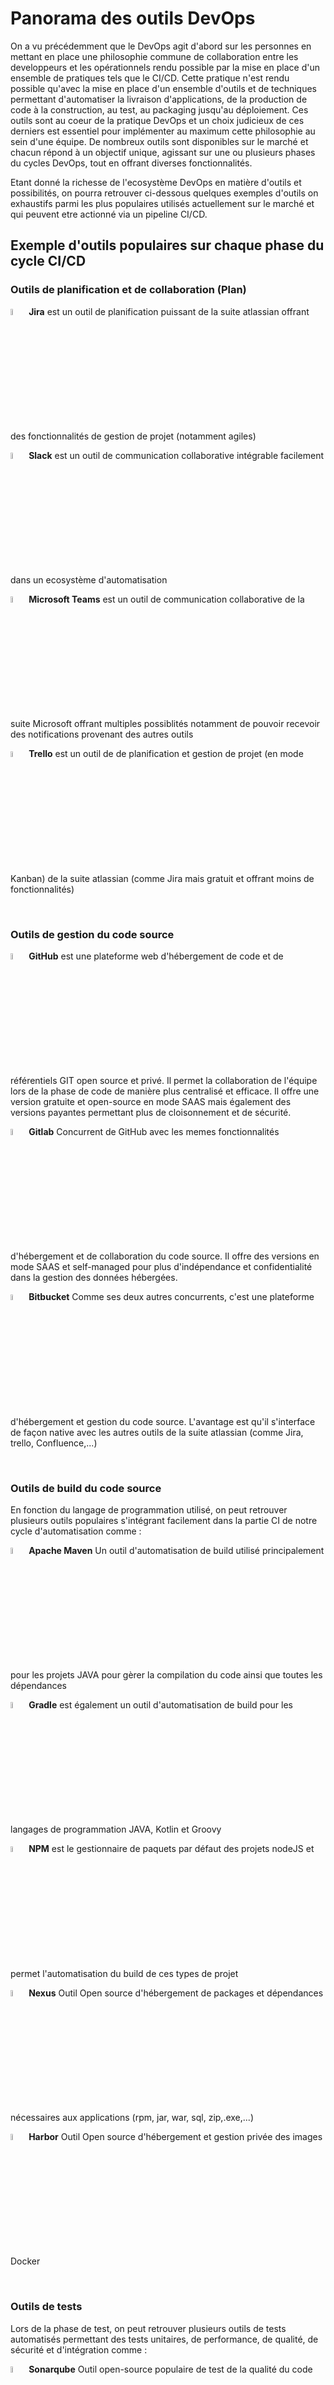 # Panorama des outils DevOps
On a vu précédemment que le DevOps agit d'abord sur les personnes en mettant en place une philosophie commune de collaboration entre les developpeurs et les opérationnels rendu possible par la mise en place d'un ensemble de pratiques tels que le CI/CD. Cette pratique n'est rendu possible qu'avec la mise en place d'un ensemble d'outils et de techniques permettant d'automatiser la livraison d'applications, de la production de code à la construction, au test, au packaging jusqu'au déploiement.
Ces outils sont au coeur de la pratique DevOps et un choix judicieux de ces derniers est essentiel pour implémenter au maximum cette philosophie au sein d'une équipe.
De nombreux outils sont disponibles sur le marché et chacun répond à un objectif unique, agissant sur une ou plusieurs phases du cycles DevOps, tout en offrant diverses fonctionnalités.

Etant donné la richesse de l'ecosystème DevOps en matière d'outils et possibilités, on pourra retrouver ci-dessous quelques exemples d'outils on exhaustifs parmi les plus populaires utilisés actuellement sur le marché et qui peuvent etre actionné via un pipeline CI/CD.


## Exemple d'outils populaires sur chaque phase du cycle CI/CD

### Outils de planification et de collaboration (Plan)

<img src="../img/logo-app/jira.png"  width="5%"/>  **Jira** est un outil de planification puissant de la suite atlassian offrant des fonctionnalités de gestion de projet (notamment agiles)

<img src="../img/logo-app/slack.png" width="5%"/>  **Slack** est un outil de communication collaborative intégrable facilement dans un ecosystème d'automatisation

<img src="../img/logo-app/teams.png" width="5%"/>  **Microsoft Teams** est un outil de communication collaborative de la suite Microsoft offrant multiples possiblités notamment de pouvoir recevoir des notifications provenant des autres outils 

<img src="../img/logo-app/trello.png" width="5%"/>  **Trello** est un outil de de planification et gestion de projet (en mode Kanban) de la suite atlassian (comme Jira mais gratuit et offrant moins de fonctionnalités)

<br>

### Outils de gestion du code source

<img src="../img/logo-app/github.png"  width="5%"/>  **GitHub** est une plateforme web d'hébergement de code et de référentiels GIT open source et privé. Il permet la collaboration de l'équipe lors de la phase de code de manière plus centralisé et efficace. Il offre une version gratuite et open-source en mode SAAS mais également des versions payantes permettant plus de cloisonnement et de sécurité.

<img src="../img/logo-app/gitlab.png"  width="5%"/>  **Gitlab** Concurrent de GitHub avec les memes fonctionnalités d'hébergement et de collaboration du code source. Il offre des versions en mode SAAS et self-managed pour plus d'indépendance et confidentialité dans la gestion des données hébergées.

<img src="../img/logo-app/bitbucket.png"  width="5%"/>  **Bitbucket** Comme ses deux autres concurrents, c'est une plateforme d'hébergement et gestion du code source. L'avantage est qu'il s'interface de façon native avec les autres outils de la suite atlassian (comme Jira, trello, Confluence,...)

<br>
  
### Outils de build du code source 

En fonction du langage de programmation utilisé, on peut retrouver plusieurs outils populaires s'intégrant facilement dans la partie CI de notre cycle d'automatisation comme :

<img src="../img/logo-app/maven.png"  width="5%"/>  **Apache Maven** Un outil d'automatisation de build utilisé principalement pour les projets JAVA pour gèrer la compilation du code ainsi que toutes les dépendances

<img src="../img/logo-app/gradle.png"  width="5%"/>  **Gradle** est également un outil d'automatisation de build pour les langages de programmation JAVA, Kotlin et Groovy

<img src="../img/logo-app/npm.png"  width="5%"/>  **NPM** est le gestionnaire de paquets par défaut des projets nodeJS et permet l'automatisation du build de ces types de projet 

<img src="../img/logo-app/nexus.png"  width="5%"/>  **Nexus** Outil Open source d'hébergement de packages et dépendances nécessaires aux applications (rpm, jar, war, sql, zip,.exe,...)

<img src="../img/logo-app/harbor.png"  width="5%"/>  **Harbor** Outil Open source d'hébergement et gestion privée des images Docker 

<br>

### Outils de tests 

Lors de la phase de test, on peut retrouver plusieurs outils de tests automatisés permettant des tests unitaires, de performance, de qualité, de sécurité et d'intégration comme :

<img src="../img/logo-app/sonar.png"  width="5%"/>  **Sonarqube** Outil open-source populaire de test de la qualité du code (qualimétrie). Il permet de mesurer la qualité du code pour identifier les défauts, duplications, problèmes de performance, eventuelles failles de sécurité ainsi que la mise en place de barrières qualité qui peuvent bloquer un pipeline si les exigences ne sont pas remplies

<img src="../img/logo-app/selenium.png"  width="5%"/>  **Selenium** Outil automatisé de tests fonctionnels d'IHM afin de s'assurer que l'application est conforme aux exigences métiers et qu'on a pas des écarts de comportement

<img src="../img/logo-app/appium.png"  width="5%"/>  **Appium** Outil d'automatisation de tests sur les applications mobiles (Android et IOS) 

<img src="../img/logo-app/jmeter.png"  width="5%"/>  **Apache Jmeter** Outil d'automatisation des tests de performance (tests de charge) d'applications et de serveurs

<img src="../img/logo-app/octoperf.png"  width="5%"/>  **Octoperf** Comme Jmeter, c'est un outil de test de performance automatisé en mode SAAS et self-managed mais payant

<img src="../img/logo-app/Junit.png"  width="5%"/>  **Junit** Framework Open Source de test unitaires pour le langage de programmation JAVA. On peut citer également **PHPUnit** pour du code PHP ou **PyUnit** pour du code en Python
 
<img src="../img/logo-app/logo_trivy.png"  width="5%"/>  **Trivy** Outil de sécurité de scan des vulnérabilités d'images Docker, Git, Système etc.. On peut citer aussi l'outil **Snyk** qui rentre dans la meme catégorie

<img src="../img/logo-app/checkmarx.png"  width="5%"/>  **Checkmarx SAST** Outil de test de sécurité applicatif

<br>

### Outils d'orchestration de pipeline

Ces outils permettent l'automatisation, la gestion et l'orchestration de tout le cycle CI/CD à l'aide de pipelines

<img src="../img/logo-app/jenkins.png"  width="5%"/>  **Jenkins** Outil open source de serveur d'automatisation permettant d'automatiser et d'orchestrer l'ensemble des taches allant du code, build, tests jusq'au déploiement à l'aide de pipelines

<img src="../img/logo-app/gitlab-ci.png"  width="5%"/>  **Gitlab CI** Pareil que Jenkins, Gitlab CI est une fonctionnalité de Gitlab permettant l'automatisation des taches via des pipelines CI/CD. L'avantage par rapport à Jenkins est qu'il est un outil devops complet de bout en bout

<img src="../img/logo-app/github.png"  width="5%"/>  **Github Actions** Comme ses deux autres compères, c'est une fonctionnalité de Github permettant l'automatisation des taches CI/CD via des workflows

On peut citer également des outils propriètaires comme **AWS CodeCatalyst** et **AWS Codepipeline** 

<br>

### Outils de release management

Cette phase marque un controle de la fin de phase de l'intégration continue avant de procèder au déploiement du produit vers les environnements de production. Un ensemble d'outils peut etre utilisé pour favoriser une meilleure synchronisation des équipes de developpement et de déploiement tels que :

<img src="../img/logo-app/xlrelease.png"  width="5%"/>  **XL Release** Outil payant qui offre une gestion complète de mise en production. Il s'intègre aux pipelines CI/CD et permet aux équipes de surveiller et d'automatiser le déploiement des applications ainsi que la synchronisation entre les différentes équipes

<img src="../img/logo-app/harness.png"  width="5%"/>  **Harness** Outil payant proposant les memes fonctionnalités que XLRelease

<img src="../img/logo-app/azure-devops.png"  width="5%"/>  **Azure DevOps** Outil complet de gestion de release permettant aux équipes de gérer les livraisons de bout en bout via des pipelines

<br>

### Outils de déploiement (Phase Deploy)

<img src="../img/logo-app/terraform.png"  width="5%"/>  **Terraform** Outil d'instanciation et de provisionning automatisé d'infrastructures multi cloud et environnements (AWS, Azure, GCP, Openstack, On-Premise,..) 

<img src="../img/logo-app/opentofu.png"  width="5%"/>  **Open Tofu** Fork de l'outil Terraform qui est open-source et offre les memes fonctionnalités que ce dernier en matière de provisionnig d'infrastructure

<img src="../img/logo-app/cloudformation.png"  width="5%"/>  **AWS Cloudformation** Outil propriètaire pour l'automatisation des infrastuctures AWS

<br>

### Outils populaires d'orchestration et de management de la configuration

<img src="../img/logo-app/kubernetes.png"  width="5%"/>  **Kubernetes** Outil Open Source de gestion de l'orchestration des conteneurs Docker (automatise le déploiement, la gestion et la mise en échelle,...)

<img src="../img/logo-app/openshift.png"  width="5%"/>  **Openshift** Pareil que Kubernetes, c'est une plateforme d'orchestrateur de conteneurs. La différence étant du fait que c'est un outil dont le propriètaire est Red Hat et non open source

<img src="../img/logo-app/ansible.png"  width="5%"/>  **Ansible** Outil Open source d'automatisation de la gestion de configuration des infrastructures

<img src="../img/logo-app/puppet.png"  width="5%"/>  **Puppet** Pareil que Ansible. La différence majeure réside sur la méthode d'application des configurations en mode pull avec la mise en place d'agents puppet

<img src="../img/logo-app/chef.png"  width="5%"/>  **Chef** Pareil que Puppet. La différence majeure réside dans l'approche impérative du code

<br>

### Outils d'exploitation et de surveillance

<img src="../img/logo-app/prometheus.png"  width="5%"/>  **Prometheus** Outil Open source de surveillance des infrastructures et applications. Il collecte, organise et stocke les donnéess (métriques) dans une base de données

<img src="../img/logo-app/grafana.png"  width="5%"/>  **Grafana** Outil Open source pour l'analyse et la visualisation de données collectées (par exemple données collectées depuis Prometheus)

<img src="../img/logo-app/alertmanager.png"  width="5%"/>  **AlertManager** Outil d'alerting et d'envoi de notifications vers des outils de communication collaborative comme Slack, Teams,...

<img src="../img/logo-app/centreon.png"  width="5%"/>  **Centreon** Outil de surveillance complet permettant la collecte des données, leur visualisation et l'envoi de notifications vers des canaux correspondants

<img src="../img/logo-app/elk.png"  width="5%"/>  **ELK** (ElasticSearch Logstash Kibana) Suite d'outils permettant l'analyse, l'exploitation et le management centralisé des logs applicatifs et serveurs

<img src="../img/logo-app/loki.png"  width="5%"/>  **Grafana Loki** Pareil que ELK pour la gestion centralisé des logs. Les deux sont gratuits mais celui ci est entièrement Open Source et s'intègre nativement avec Grafana

<img src="../img/logo-app/rundeck.png"  width="5%"/>  **Rundeck** Outil Open source d'automatisation des taches d'admonistration de serveurs

<br>

## Plus d'outils

- Tableau périodique des outils DevOps --> https://digital.ai/learn/devsecops-periodic-table/

- Exemple avec la Stack CI/CD de Netflix

<img src="../img/netflix-stack.png"/>

## Points Clés

Il est à noter que le choix de ces outils doit passer par une phase de compréhension des besoins spécifiques de l'entreprise pour éviter au maximum la multiciplicité d'outils et usages. 
Il sera donc essentiel de prendre en compte quelques facteurs lors de la selection de ces différents outils DevOps :

- **Identification des étapes clés** de développement de notre produit afin de maitriser le cycle de vie de notre application
- **Analyse et évaluation des ressources existantes** afin de s'assurer que les outils choisis seront compatibles avec notre infrastructure et éviter de dupliquer les outils
- **Evaluation des compétences de l'équipe** afin de choisir les meilleurs outils leur correspondant. Ce qui permettra de mener une conduite du changement efficace sur l'usage de ces nouveaux outils
- **Evaluation des Coûts** afin de choisir les bons outils correspondant aux contraintes budgétaires de l'entreprise
- **Adaptabilité et évolutivité** des outils choisis afin de s'assurer qu'ils pourront s'adapter au contexte changeant de l'ecosystème et de l'entreprise. Par exemple choisir des outils *provider agnostique* (ne dépendant pas d'un seul provider cloud) 

## Conclusion
L'ecosystème des outils DevOps est actuellement l'un des plus dynamique sur le marché et est en perpétuel expansion. Ceci étant dû à plusieurs facteurs :

- Besoins croissants des différents acteurs du marché
- Obsolescence rapide de certaines technologies 
- Retrait des licences Open source et/ou rachat de certaines technos par les grosses entreprises

Une bonne application des principes DevOps passera donc forcément par une utilisation avec parcimonie de quelques uns de ces outils qu'on pourra découvrir dans la suite de ce parcours.

